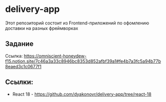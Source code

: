# delivery-app

Этот репозиторий состоит из Frontend-приложений по офомлению доставки на разных фреймворках

## Задание
Ссылка: https://omniscient-honeydew-f15.notion.site/7c46a3a33c8946bc8353d852afbf39a1#fe4b7a3fc5a94b77b8eaed3c1c0677f1

## Ссылки:
* React 18 - https://github.com/dyakonovr/delivery-app/tree/react-18